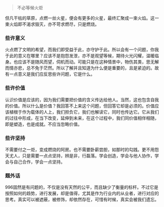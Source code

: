 
> 不必等候火炬

但凡干枯的草原，点燃一丝火星，便会有更多的火星，最终汇聚成一束火焰。这一束火焰即不渴求毁灭，亦不苛求燃尽，只是燃烧。

### 些许意义
火点燃了文明的希望，而我们即受益于此，亦守护于此。所以会有一个问题，你我于此的意义在哪里？应该不是抱怨发泄，亦不是观望等候，期待火光闪耀，温暖临身。也应该不是随风而望，伺机而动。可能只是在这种情景中，物伤其类，思无解而情亦悲，总不免于茫然。所以了解并且知道为什么便是重要的，且是紧迫的。故有一点意义是我们应反思些许问题，它是什么。

### 些许价值
认识价值是应该的，因为我们需要把价值的含义传达给他人。当然，这也包含自我的价值。所以什么是价值？我回答不上来这个问题，但回答它却是必须的。价值应该植根于作为载体的人上，我们担负它，我们也解读它，同时也传达它。它从我们的过往中形成，在当下改变，延伸到未来，在这个过程中，我们同价值相伴相随，即是塑造，也是成就。不应当忽略价值。

### 些许坚持
不需要付之一炬，变成燃烧的阿房。也不需要卧薪尝胆，如那时的勾践。更不用怨天尤人，只是需要一点点坚持，辨是非，行磊落。学会创造，学会与他人协作，学会与自己合作，学会一点坚持。

### 题外话
996固然是有问题的，不仅是没有天然的公平，而且缺少了衡量的标杆。不过它是按照如何的趋势，进行发展，却是值得，尤其是作为行业内的从业者，进行对应的思考。真实可以被遮蔽，被修饰，却依然存在，可惜有时候，真实会被我们遗忘。


